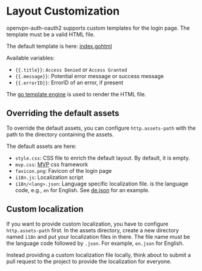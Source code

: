 # Layout Customization

openvpn-auth-oauth2 supports custom templates for the login page. The template must be a valid HTML file.

The default template is here:
[index.gohtml](https://github.com/jkroepke/openvpn-auth-oauth2/blob/main/internal/ui/index.gohtml)

Available variables:

- `{{.title}}`: `Access Denied` or `Access Granted`
- `{{.message}}`: Potential error message or success message
- `{{.errorID}}`: ErrorID of an error, if present

The [go template engine](https://pkg.go.dev/text/template) is used to render the HTML file.

## Overriding the default assets

To override the default assets, you can configure `http.assets-path` with the path to the directory containing the assets.

The default assets are here:

- `style.css`: CSS file to enrich the default layout. By default, it is empty.
- `mvp.css`: [MVP](https://github.com/andybrewer/mvp) css framework
- `favicon.png`: Favicon of the login page
- `i18n.js`: Localization script
- `i18n/<lang>.json`: Language specific localization file. <lang> is the language code, e.g., `en` for English.
  See [de.json](https://github.com/jkroepke/openvpn-auth-oauth2/blob/main/internal/ui/static/i18n/de.json) for an example.

## Custom localization

If you want to provide custom localization, you have to configure `http.assets-path` first. In the assets directory,
create a new directory named `i18n` and put your localization files in there. The file name must be the language code
followed by `.json`. For example, `en.json` for English.

Instead providing a custom localization file locally, think about to submit a pull request to the project to provide
the localization for everyone.
